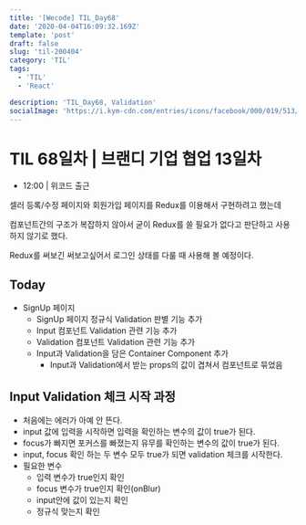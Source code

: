```yaml
---
title: '[Wecode] TIL_Day68'
date: '2020-04-04T16:09:32.169Z'
template: 'post'
draft: false
slug: 'til-200404'
category: 'TIL'
tags:
  - 'TIL'
  - 'React'

description: 'TIL_Day68, Validation'
socialImage: 'https://i.kym-cdn.com/entries/icons/facebook/000/019/513/til.jpg'
---
```


# TIL 68일차 | 브랜디 기업 협업 13일차

- 12:00 | 위코드 출근

셀러 등록/수정 페이지와 회원가입 페이지를 Redux를 이용해서 구현하려고 했는데

컴포넌트간의 구조가 복잡하지 않아서 굳이 Redux를 쓸 필요가 없다고 판단하고 사용하지 않기로 했다.

Redux를 써보긴 써보고싶어서 로그인 상태를 다룰 때 사용해 볼 예정이다.

## Today

- SignUp 페이지
  - SignUp 페이지 정규식 Validation 판별 기능 추가
  - Input 컴포넌트 Validation 관련 기능 추가
  - Validation 컴포넌트 Validation 관련 기능 추가
  - Input과 Validation을 담은 Container Component 추가
    - Input과 Validation에서 받는 props의 값이 겹쳐서 컴포넌트로 묶었음

## Input Validation 체크 시작 과정

- 처음에는 에러가 아예 안 뜬다.
- input 값에 입력을 시작하면 입력을 확인하는 변수의 값이 true가 된다.
- focus가 빠지면 포커스를 빠졌는지 유무를 확인하는 변수의 값이 true가 된다.
- input, focus 확인 하는 두 변수 모두 true가 되면 validation 체크를 시작한다.
- 필요한 변수
  - 입력 변수가 true인지 확인
  - focus 변수가 true인지 확인(onBlur)
  - input안에 값이 있는지 확인
  - 정규식 맞는지 확인
